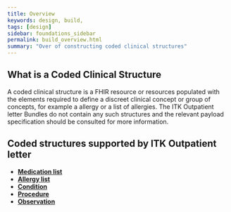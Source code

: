 ```yaml
---
title: Overview
keywords: design, build,
tags: [design]
sidebar: foundations_sidebar
permalink: build_overview.html
summary: "Over of constructing coded clinical structures"
---
```




## What is a Coded Clinical Structure ##

A coded clinical structure is a FHIR resource or resources populated with the elements required to define a discreet clinical concept or group of concepts, for example a allergy or a list of allergies. The ITK Outpatient letter Bundles do not contain any such structures and the relevant payload specification should be consulted for more information.

## Coded structures supported by ITK Outpatient letter ##

- **[Medication list](build_medication_lists.html)**
- **[Allergy list](build_allergy_lists.html)**
- **[Condition](build_conditions.html)**
- **[Procedure](build_procedures.html)**
- **[Observation](build_observations.html)**



